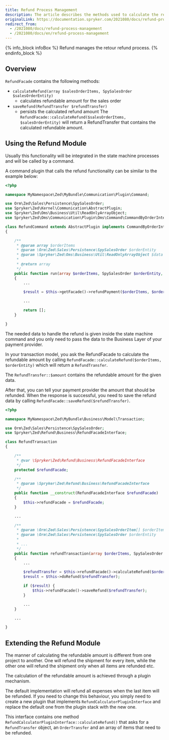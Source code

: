 ```yaml
---
title: Refund Process Management
description: The article describes the methods used to calculate the refund, as well as ways of using and extending the Refund module.
originalLink: https://documentation.spryker.com/2021080/docs/refund-process-management
redirect_from:
  - /2021080/docs/refund-process-management
  - /2021080/docs/en/refund-process-management
---
```


{% info_block infoBox %}
Refund manages the retour refund process.
{% endinfo_block %}

## Overview
`RefundFacade` contains the following methods:

* `calculateRefund(array $salesOrderItems, SpySalesOrder $salesOrderEntity)`
    * calculates refundable amount for the sales order
* `saveRefund(RefundTransfer $refundTransfer)`
    * persists the calculated refund amount
The `RefundFacade::calculateRefund($salesOrderItems, $salesOrderEntity)` will return a RefundTransfer that contains the calculated refundable amount.

## Using the Refund Module
Usually this functionality will be integrated in the state machine processes and will be called by a command.

A command plugin that calls the refund functionality can be similar to the example below:

```php
<?php

namespace MyNamespace\Zed\MyBundle\Communication\Plugin\Command;

use Orm\Zed\Sales\Persistence\SpySalesOrder;
use Spryker\Zed\Kernel\Communication\AbstractPlugin;
use Spryker\Zed\Oms\Business\Util\ReadOnlyArrayObject;
use Spryker\Zed\Oms\Communication\Plugin\Oms\Command\CommandByOrderInterface;

class RefundCommand extends AbstractPlugin implements CommandByOrderInterface
{

    /**
     * @param array $orderItems
     * @param \Orm\Zed\Sales\Persistence\SpySalesOrder $orderEntity
     * @param \Spryker\Zed\Oms\Business\Util\ReadOnlyArrayObject $data
     *
     * @return array
     */
    public function run(array $orderItems, SpySalesOrder $orderEntity, ReadOnlyArrayObject $data)
    {
        ...

        $result = $this->getFacade()->refundPayment($orderItems, $orderEntity);

        ...

        return [];
    }

}
```

The needed data to handle the refund is given inside the state machine command and you only need to pass the data to the Business Layer of your payment provider.

In your transaction model, you ask the RefundFacade to calculate the refundable amount by calling `RefundFacade::calculateRefund($orderItems, $orderEntity)` which will return a `RefundTransfer`.

The `RefundTransfer::$amount` contains the refundable amount for the given data.

After that, you can tell your payment provider the amount that should be refunded. When the response is successful, you need to save the refund data by calling `RefundFacade::saveRefund($refundTransfer)`.

```php
<?php

namespace MyNamespace\Zed\MyBundle\Business\Model\Transaction;

use Orm\Zed\Sales\Persistence\SpySalesOrder;
use Spryker\Zed\Refund\Business\RefundFacadeInterface;

class RefundTransaction
{

    /**
     * @var \Spryker\Zed\Refund\Business\RefundFacadeInterface
     */
    protected $refundFacade;

    /**
     * @param \Spryker\Zed\Refund\Business\RefundFacadeInterface
     */
    public function __construct(RefundFacadeInterface $refundFacade)
    {
        $this->refundFacade = $refundFacade;
    }

    ...

    /**
     * @param \Orm\Zed\Sales\Persistence\SpySalesOrderItem[] $orderItems
     * @param \Orm\Zed\Sales\Persistence\SpySalesOrder $orderEntity
     *
     * ...
     */
    public function refundTransaction(array $orderItems, SpySalesOrder $orderEntity)
    {
        ...

        $refundTransfer = $this->refundFacade()->calculateRefund($orderItems, $orderEntity);
        $result = $this->doRefund($refundTransfer);

        if ($result) {
            $this->refundFacade()->saveRefund($refundTransfer);
        }

        ...
    }

    ...

}
```

## Extending the Refund Module
The manner of calculating the refundable amount is different from one project to another. One will refund the shipment for every item, while the other one will refund the shipment only when all items are refunded etc.

The calculation of the refundable amount is achieved through a plugin mechanism.

The default implementation will refund all expenses when the last item will be refunded. If you need to change this behaviour, you simply need to create a new plugin that implements `RefundCalculatorPluginInterface` and replace the default one from the plugin stack with the new one.

This interface contains one method `RefundCalculatorPluginInterface::calculateRefund()` that asks for a `RefundTransfer` object, an `OrderTransfer` and an array of items that need to be refunded.
